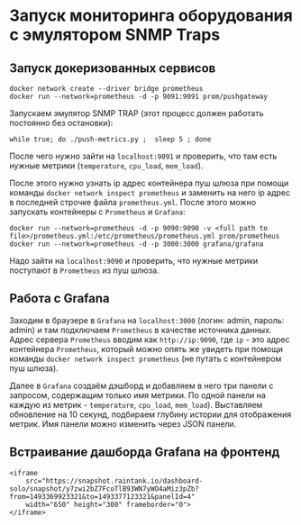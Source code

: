 # Запуск мониторинга оборудования с эмулятором SNMP Traps
## Запуск докеризованных сервисов
```
docker network create --driver bridge prometheus
docker run --network=prometheus -d -p 9091:9091 prom/pushgateway
```
Запускаем эмулятор SNMP TRAP (этот процесс должен работать постоянно без остановки):
```
while true; do ./push-metrics.py ;  sleep 5 ; done
```
После чего нужно зайти на `localhost:9091` и проверить, что там есть нужные метрики (`temperature`, `cpu_load`, `mem_load`).

После этого нужно узнать ip адрес контейнера пуш шлюза при помощи команды `docker network inspect prometheus` и заменить на него ip адрес в последней строчке файла `prometheus.yml`. После этого можно запускать контейнеры с `Prometheus` и `Grafana`:
```
docker run --network=prometheus -d -p 9090:9090 -v <full path to file>/prometheus.yml:/etc/prometheus/prometheus.yml prom/prometheus
docker run --network=prometheus -d -p 3000:3000 grafana/grafana
```
Надо зайти на `localhost:9090` и проверить, что нужные метрики поступают в `Prometheus` из пуш шлюза.
## Работа с Grafana
Заходим в браузере в `Grafana` на `localhost:3000` (логин: admin, пароль: admin) и там подключаем `Prometheus` в качестве источника данных. Адрес сервера `Prometheus` вводим как `http://ip:9090`, где `ip` - это адрес контейнера `Prometheus`, который можно опять же увидеть при помощи команды `docker network inspect prometheus` (не путать с контейнером пуш шлюза).

Далее в `Grafana` создаём дэшборд и добавляем в него три панели с запросом, содержащим только имя метрики. По одной панели на каждую из метрик - `temperature`, `cpu_load`, `mem_load`). Выставляем обновление на 10 секунд, подбираем глубину истории для отображения метрик. Имя панели можно изменить через JSON панели.
## Встраивание дашборда Grafana на фронтенд
```
<iframe 
    src="https://snapshot.raintank.io/dashboard-solo/snapshot/y7zwi2bZ7FcoTlB93WN7yWO4aMiz3pZb?from=1493369923321&to=1493377123321&panelId=4" 
    width="650" height="300" frameborder="0">
</iframe>
```
